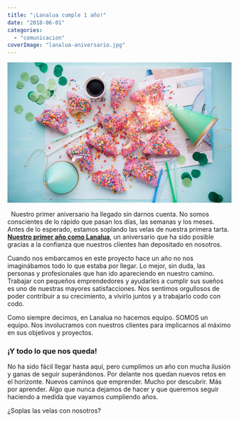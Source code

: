 ```yaml
---
title: "¡Lanalua cumple 1 año!"
date: "2018-06-01"
categories: 
  - "comunicacion"
coverImage: "lanalua-aniversario.jpg"
---
```


![lanalua aniversario](images/lanalua-aniversario.jpg)

  Nuestro primer aniversario ha llegado sin darnos cuenta. No somos conscientes de lo rápido que pasan los días, las semanas y los meses. Antes de lo esperado, estamos soplando las velas de nuestra primera tarta. **[Nuestro primer año como Lanalua](https://lanalua.com/blog/despegamos)**, un aniversario que ha sido posible gracias a la confianza que nuestros clientes han depositado en nosotros.

Cuando nos embarcamos en este proyecto hace un año no nos imaginábamos todo lo que estaba por llegar. Lo mejor, sin duda, las personas y profesionales que han ido apareciendo en nuestro camino. Trabajar con pequeños emprendedores y ayudarles a cumplir sus sueños es uno de nuestras mayores satisfacciones. Nos sentimos orgullosos de poder contribuir a su crecimiento, a vivirlo juntos y a trabajarlo codo con codo.

Como siempre decimos, en Lanalua no hacemos equipo. SOMOS un equipo. Nos involucramos con nuestros clientes para implicarnos al máximo en sus objetivos y proyectos.

### ¡Y todo lo que nos queda!

No ha sido fácil llegar hasta aquí, pero cumplimos un año con mucha ilusión y ganas de seguir superándonos. Por delante nos quedan nuevos retos en el horizonte. Nuevos caminos que emprender. Mucho por descubrir. Más por aprender. Algo que nunca dejamos de hacer y que queremos seguir haciendo a medida que vayamos cumpliendo años.

¿Soplas las velas con nosotros?
